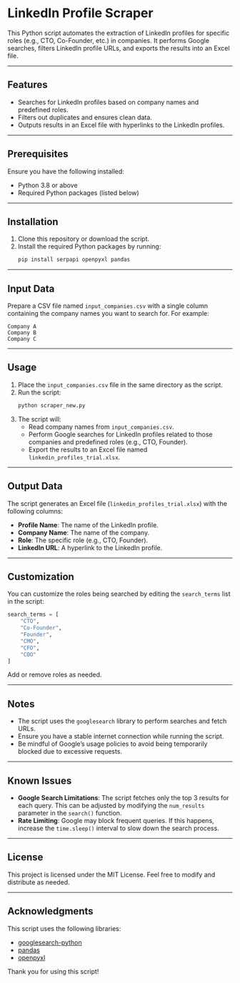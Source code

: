 # LinkedIn Profile Scraper

This Python script automates the extraction of LinkedIn profiles for specific roles (e.g., CTO, Co-Founder, etc.) in companies. It performs Google searches, filters LinkedIn profile URLs, and exports the results into an Excel file.

---

## Features
- Searches for LinkedIn profiles based on company names and predefined roles.
- Filters out duplicates and ensures clean data.
- Outputs results in an Excel file with hyperlinks to the LinkedIn profiles.

---

## Prerequisites

Ensure you have the following installed:
- Python 3.8 or above
- Required Python packages (listed below)

---

## Installation

1. Clone this repository or download the script.
2. Install the required Python packages by running:
   ```bash
   pip install serpapi openpyxl pandas

   ```

---

## Input Data

Prepare a CSV file named `input_companies.csv` with a single column containing the company names you want to search for. For example:

```
Company A
Company B
Company C
```

---

## Usage

1. Place the `input_companies.csv` file in the same directory as the script.
2. Run the script:
   ```bash
   python scraper_new.py
   ```
3. The script will:
   - Read company names from `input_companies.csv`.
   - Perform Google searches for LinkedIn profiles related to those companies and predefined roles (e.g., CTO, Founder).
   - Export the results to an Excel file named `linkedin_profiles_trial.xlsx`.

---

## Output Data

The script generates an Excel file (`linkedin_profiles_trial.xlsx`) with the following columns:
- **Profile Name**: The name of the LinkedIn profile.
- **Company Name**: The name of the company.
- **Role**: The specific role (e.g., CTO, Founder).
- **LinkedIn URL**: A hyperlink to the LinkedIn profile.

---

## Customization

You can customize the roles being searched by editing the `search_terms` list in the script:
```python
search_terms = [
    "CTO",
    "Co-Founder",
    "Founder",
    "CMO",
    "CFO",
    "COO"
]
```
Add or remove roles as needed.

---

## Notes

- The script uses the `googlesearch` library to perform searches and fetch URLs.
- Ensure you have a stable internet connection while running the script.
- Be mindful of Google’s usage policies to avoid being temporarily blocked due to excessive requests.

---

## Known Issues

- **Google Search Limitations**: The script fetches only the top 3 results for each query. This can be adjusted by modifying the `num_results` parameter in the `search()` function.
- **Rate Limiting**: Google may block frequent queries. If this happens, increase the `time.sleep()` interval to slow down the search process.

---

## License

This project is licensed under the MIT License. Feel free to modify and distribute as needed.

---

## Acknowledgments

This script uses the following libraries:
- [googlesearch-python](https://pypi.org/project/googlesearch-python/)
- [pandas](https://pandas.pydata.org/)
- [openpyxl](https://openpyxl.readthedocs.io/)

Thank you for using this script!

